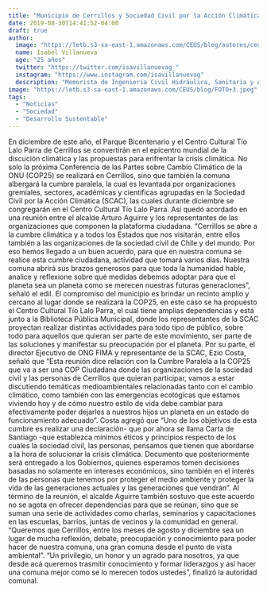 ```yaml
---
title: "Municipio de Cerrillos y Sociedad Civil por la Acción Climática llegan a acuerdo para realizar COP25 Paralela"
date: 2019-08-30T14:41:52-04:00
draft: true
author: 
  image: "https://letb.s3-sa-east-1.amazonaws.com/CEUS/blog/autores/ceus_IVillanueva.jpg"
  name: Isabel Villanueva
  age: "25 años"
  twitter: "https://twitter.com/isavillanuevag_"  
  instagram: "https://www.instagram.com/isavillanuevag"
  description: "Memorista de Ingeniería Civil Hidráulica, Sanitaria y Ambiental trabajando e investigando en sistemas de tratamientos de aguas residuales con revalorización de recursos y carbono neutral. Actualmente presidenta de la ONG CEUS CHILE que es la red de estudiantes, téncicas/os y profesionales sustentables de Chile. Asesora del IV Congreso Estudiantil Universitario de Sustentabilidad, un espacio único de convergencia de líderes y liderezas sustentables en Chile. ¿Este 2019? Chile en el Escenario Mundial: de cara a la COP25. Apasionada por el Desarrollo Sostenible. Siempre en movimiento y constantemente aprendiendo. Fanática del ODS 17: Alianzas para lograr los objetivos."
image: "https://letb.s3-sa-east-1.amazonaws.com/CEUS/blog/FOTO+3.jpeg"
tags:
  - "Noticias"
  - "Sociedad"
  - "Desarrollo Sustentable"
---
```


En diciembre de este año, el Parque Bicentenario y el Centro Cultural Tío Lalo Parra de Cerrillos se convertirán en el epicentro mundial de la discución climática y las propuestas para enfrentar la crisis climática.
No solo la próxima Conferencia de las Partes sobre Cambio Climático de la ONU (COP25) se realizará en Cerrillos, sino que también la comuna albergará la cumbre paralela, la cual es levantada por organizaciones gremiales, sectores, académicas y científicas agrupadas en la Sociedad Civil por la Acción Climática (SCAC), las cuales durante diciembre se congregarán en el Centro Cultural Tío Lalo Parra.
Así quedó acordado en una reunión entre el alcalde Arturo Aguirre y los representantes de las organizaciones que componen la plataforma ciudadana. “Cerrillos se abre a la cumbre climática y a todos los Estados que nos visitarán, entre ellos también a las organizaciones de la sociedad civil de Chile y del mundo. Por eso hemos llegado a un buen acuerdo, para que en nuestra comuna se realice esta cumbre ciudadana, actividad que tomará varios días. Nuestra comuna abrirá sus brazos generosos para que toda la humanidad hable, analice y reflexione sobre qué medidas debemos adoptar para que el planeta sea un planeta como se merecen nuestras futuras generaciones”, señaló el edil.
El compromiso del municipio es brindar un recinto amplio y cercano al lugar donde se realizará la COP25, en este caso se ha propuesto el Centro Cultural Tío Lalo Parra, el cual tiene amplias dependencias y está junto a la Biblioteca Pública Municipal, donde los representantes de la SCAC proyectan realizar distintas actividades para todo tipo de público, sobre todo para aquellos que quieran ser parte de este movimiento, ser parte de las soluciones y manifestar su preocupación por el planeta.
Por su parte, el director Ejecutivo de ONG FIMA y representante de la SCAC, Ezio Costa, señaló que “Esta reunión dice relación con la Cumbre Paralela a la COP25 que va a ser una COP Ciudadana donde las organizaciones de la sociedad civil y las personas de Cerrillos que quieran participar, vamos a estar discutiendo temáticas medioambientales relacionadas tanto con el cambio climático, como también con las emergencias ecológicas que estamos viviendo hoy y de cómo nuestro estilo de vida debe cambiar para efectivamente poder dejarles a nuestros hijos un planeta en un estado de funcionamiento adecuado”. Costa agregó que “Uno de los objetivos de esta cumbre es realizar una declaración- que por ahora se llama Carta de Santiago -que establezca mínimos éticos y principios respecto de los cuales la sociedad civil, las personas, pensamos que tienen que abordarse a la hora de solucionar la crisis climática. Documento que posteriormente será entregado a los Gobiernos, quienes esperamos tomen decisiones basadas no solamente en intereses económicos, sino también en el interés de las personas que tenemos por proteger el medio ambiente y proteger la vida de las generaciones actuales y las generaciones que vendrán”.
Al término de la reunión, el alcalde Aguirre también sostuvo que este acuerdo no se agota en ofrecer dependencias para que se reúnan, sino que se suman una serie de actividades como charlas, seminarios y capacitaciones en las escuelas, barrios, juntas de vecinos y la comunidad en general. “Queremos que Cerrillos, entre los meses de agosto y diciembre sea un lugar de mucha reflexión, debate, preocupación y conocimiento para poder hacer de nuestra comuna, una gran comuna desde el punto de vista ambiental”. “Un privilegio, un honor y un agrado para nosotros, ya que desde acá queremos trasmitir conocimiento y formar liderazgos y así hacer una comuna mejor como se lo merecen todos ustedes”, finalizó la autoridad comunal.
